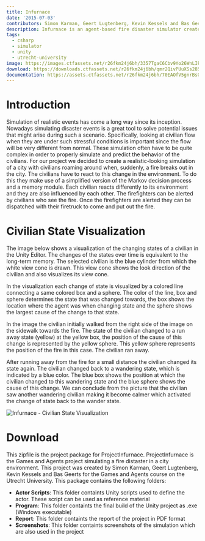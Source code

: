 ```yaml
---
title: Infurnace
date: '2015-07-03'
contributors: Simon Karman, Geert Lugtenberg, Kevin Kessels and Bas Geerts
description: Infurnace is an agent-based fire disaster simulator created for the Games and Agents course on the Utrecht University
tags:
  - csharp
  - simulator
  - unity
  - utrecht-university
image: https://images.ctfassets.net/r26fkm24j6bh/3357TgaC6Cbv9Yo26WnLIk/15c254f2b685aa88076f908c098b1e7f/ProjectInfurnace.png
download: https://downloads.ctfassets.net/r26fkm24j6bh/qmr2QivPUuXSs285C25Wj/d27016be34004ff58d16d0fe5976986b/ProjectInfurnace.zip
documentation: https://assets.ctfassets.net/r26fkm24j6bh/70EAOfV5gnrBs0gDjpn4nk/7dc365f83de6c9fd4cc2e1f49415e788/Agent-Based_Fire_Disaster_Simulator_Report.pdf
---
```


# Introduction
Simulation of realistic events has come a long way since its inception. Nowadays simulating disaster events is a great tool to solve potential issues that might arise during such a scenario. Specifically, looking at civilian flow when they are under such stressful conditions is important since the flow will be very different from normal. These simulation often have to be quite complex in order to properly simulate and predict the behavior of the civilians. For our project we decided to create a realistic-looking simulation of a city with civilians roaming around when, suddenly, a fire breaks out in the city. The civilians have to react to this change in the environment. To do this they make use of a simplified version of the Markov decision process and a memory module. Each civilian reacts differently to its environment and they are also influenced by each other. The firefighters can be alerted by civilians who see the fire. Once the firefighters are alerted they can be dispatched with their firetruck to come and put out the fire.

# Civilian State Visualization
The image below shows a visualization of the changing states of a civilian in the Unity Editor. The changes of the states over time is equivalent to the long-term memory. The selected civilian is the blue cylinder from which the white view cone is drawn. This view cone shows the look direction of the civilian and also visualizes its view cone.

In the visualization each change of state is visualized by a colored line connecting a same colored box and a sphere. The color of the line, box and sphere determines the state that was changed towards, the box shows the location where the agent was when changing state and the sphere shows the largest cause of the change to that state.

In the image the civilian initially walked from the right side of the image on the sidewalk towards the fire. The state of the civilian changed to a run away state (yellow) at the yellow box, the position of the cause of this change is represented by the yellow sphere. This yellow sphere represents the position of the fire in this case. The civilian ran away.

After running away from the fire for a small distance the civilian changed its state again. The civilian changed back to a wandering state, which is indicated by a blue color. The blue box shows the position at which the civilian changed to this wandering state and the blue sphere shows the cause of this change. We can conclude from the picture that the civilian saw another wandering civilian making it become calmer which activated the change of state back to the wander state.

![Infurnace - Civilian State Visualization](https://images.ctfassets.net/r26fkm24j6bh/4Lw4cwbmHzuEHq2Xmid9n5/a68b86dcaa5df72e5f9bad6ebaaeac67/CivilianStateVisualization.png)

# Download
This zipfile is the project package for ProjectInfurnace. ProjectInfurnace is the Games and Agents project simulating a fire distaster in a city environment. This project was created by Simon Karman, Geert Lugtenberg, Kevin Kessels and Bas Geerts for the Games and Agents course on the Utrecht University. This package contains the following folders:

- __Actor Scripts__: This folder containts Unity scripts used to define the actor. These script can be used as reference material
- __Program__: This folder containts the final build of the Unity project as .exe (Windows executable)
- __Report__: This folder containts the report of the project in PDF format
- __Screenshots__: This folder containts screenshots of the simulation which are also used in the project
